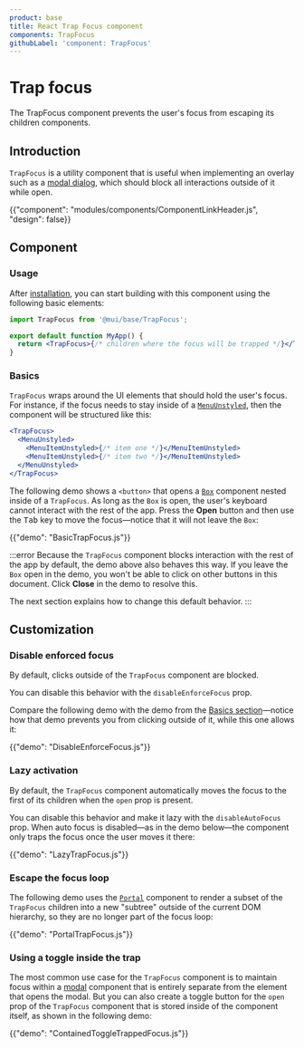```yaml
---
product: base
title: React Trap Focus component
components: TrapFocus
githubLabel: 'component: TrapFocus'
---
```


# Trap focus

<p class="description">The TrapFocus component prevents the user's focus from escaping its children components.</p>

## Introduction

`TrapFocus` is a utility component that is useful when implementing an overlay such as a [modal dialog](/base/react-modal/), which should block all interactions outside of it while open.

{{"component": "modules/components/ComponentLinkHeader.js", "design": false}}

## Component

### Usage

After [installation](/base/getting-started/installation/), you can start building with this component using the following basic elements:

```jsx
import TrapFocus from '@mui/base/TrapFocus';

export default function MyApp() {
  return <TrapFocus>{/* children where the focus will be trapped */}</TrapFocus>;
}
```

### Basics

`TrapFocus` wraps around the UI elements that should hold the user's focus. For instance, if the focus needs to stay inside of a [`MenuUnstyled`](/base/react-menu/), then the component will be structured like this:

```jsx
<TrapFocus>
  <MenuUnstyled>
    <MenuItemUnstyled>{/* item one */}</MenuItemUnstyled>
    <MenuItemUnstyled>{/* item two */}</MenuItemUnstyled>
  </MenuUnstyled>
</TrapFocus>
```

The following demo shows a `<button>` that opens a [`Box`](/material-ui/react-box/) component nested inside of a `TrapFocus`. As long as the `Box` is open, the user's keyboard cannot interact with the rest of the app. Press the **Open** button and then use the <kbd class="key">Tab</kbd> key to move the focus—notice that it will not leave the `Box`:

{{"demo": "BasicTrapFocus.js"}}

:::error Because the `TrapFocus` component blocks interaction with the rest of the app by default, the demo above also behaves this way. If you leave the `Box` open in the demo, you won't be able to click on other buttons in this document. Click **Close** in the demo to resolve this.

The next section explains how to change this default behavior. :::

## Customization

### Disable enforced focus

By default, clicks outside of the `TrapFocus` component are blocked.

You can disable this behavior with the `disableEnforceFocus` prop.

Compare the following demo with the demo from the [Basics section](#basics)—notice how that demo prevents you from clicking outside of it, while this one allows it:

{{"demo": "DisableEnforceFocus.js"}}

### Lazy activation

By default, the `TrapFocus` component automatically moves the focus to the first of its children when the `open` prop is present.

You can disable this behavior and make it lazy with the `disableAutoFocus` prop. When auto focus is disabled—as in the demo below—the component only traps the focus once the user moves it there:

{{"demo": "LazyTrapFocus.js"}}

### Escape the focus loop

The following demo uses the [`Portal`](/base/react-portal/) component to render a subset of the `TrapFocus` children into a new "subtree" outside of the current DOM hierarchy, so they are no longer part of the focus loop:

{{"demo": "PortalTrapFocus.js"}}

### Using a toggle inside the trap

The most common use case for the `TrapFocus` component is to maintain focus within a [modal](/base/react-modal/) component that is entirely separate from the element that opens the modal. But you can also create a toggle button for the `open` prop of the `TrapFocus` component that is stored inside of the component itself, as shown in the following demo:

{{"demo": "ContainedToggleTrappedFocus.js"}}

